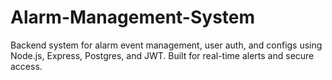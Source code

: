 # Alarm-Management-System
Backend system for alarm event management, user auth, and configs using Node.js, Express, Postgres, and JWT. Built for real-time alerts and secure access.
